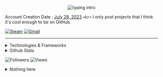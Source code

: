 <p align="center"><img src="https://readme-typing-svg.herokuapp.com?color=00FF00&size=18&duration=3500&pause=100&center=true&vCenter=true&lines=Klaus+Jackson;Blue+Sky;" alt="typing intro"></p>

Account Creation Date : [July 28, 2023](https://github.com/KlausJackson?tab=overview&from=2023-07-01&to=2023-07-31) `<br>`
I only post projects that I think it's cool enough to be on GitHub.

[![Steam](https://img.shields.io/badge/Steam-000050?style=for-the-badge&logo=steam&logoColor=white)](https://steamcommunity.com/id/KlausJackson/) 
[![Gmail](https://img.shields.io/badge/Gmail-D14836?style=for-the-badge&logo=gmail&logoColor=white)](mailto:KlausJackson2@gmail.com) 

<!-- [![Facebook](https://img.shields.io/badge/Facebook-0000FF?style=for-the-badge&logo=facebook&logoColor=white)](https://facebook.com/KlausJacksonV) [![Gmail](https://img.shields.io/badge/Gmail-D14836?style=for-the-badge&logo=gmail&logoColor=white)](mailto:KlausJackson2@gmail.com) [![LinkedIn](https://img.shields.io/badge/LinkedIn-0077B5?style=for-the-badge&logo=linkedin&logoColor=white)](https://www.linkedin.com/in/KlausJackson/) -->

<hr>

<details>
    <summary>Technologies & Frameworks</summary>
    <div align="left">
        <p>"https://skillicons.dev/icons?i="</p>
<<<<<<< HEAD
        <img src="https://skillicons.dev/icons?i=python,rust,javascript,typescript,dart,cs,cpp&theme=dark" width="400"><br>
        <img src="https://skillicons.dev/icons?i=tauri,express,nest,next,tailwind,unity,flutter&theme=dark" width="400"><br>
        <img src="https://skillicons.dev/icons?i=mysql,mongodb,postgresql,docker,kubernetes,azure,aws,pytorch&theme=dark" width="400">
    </div>
</details>

<details>
  <summary>Github Stats</summary>

  ![Klaus Jackson's Analysis](https://github-profile-summary-cards.vercel.app/api/cards/profile-details?username=KlausJackson&theme=transparent)
  [![Klaus Jackson's GitHub stats](https://github-readme-stats.vercel.app/api?username=KlausJackson&show_icons=true&hide=prs,contribs&theme=transparent&text_color=797ef6&rank_icon=percentile&show=discussions_started,discussions_answered)](https://github.com/anuraghazra/github-readme-stats)
  ![Top Langs](https://github-readme-stats.vercel.app/api/top-langs/?username=KlausJackson&layout=compact&show_icons=true&theme=transparent&text_color=797ef6)

<!-- [![Readme Card](https://github-readme-stats.vercel.app/api/pin/?username=KlausJackson&show_icons=true&theme=transparent&text_color=797ef6&repo=Student-Management-System)](https://github.com/KlausJackson/Student-Management-System)
  [![Readme Card](https://github-readme-stats.vercel.app/api/pin/?username=KlausJackson&show_icons=true&theme=transparent&text_color=797ef6&repo=Chat-Room)](https://github.com/KlausJackson/Chat-Room) -->

</details>

<div>
  <p> </p>

  ![Followers](https://img.shields.io/github/followers/KlausJackson) ![Views](https://komarev.com/ghpvc/?username=KlausJackson&style=fflat-square&color=blue)

</div>

<details>
  <summary>Nothing here</summary>
    
  [![Patreon](https://img.shields.io/badge/Patreon-AC2AC2?style=for-the-badge&logo=patreon&logoColor=white)](https://patreon.com/KlausJackson)
  [![Buy Me A Coffee](https://img.shields.io/badge/BuyMeCoffee-FFFF00?style=for-the-badge&logo=buymeacoffee&logoColor=black)](https://buymeacoffee.com/KlausJackson)  
  ![A very nice image](image.jpeg)

</details>
